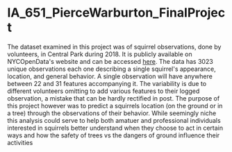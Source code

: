 # IA_651_PierceWarburton_FinalProject

The dataset examined in this project was of squirrel observations, done by volunteers, in Central Park during 2018. It is publicly available on NYCOpenData's website and can be accessed [here](https://data.cityofnewyork.us/Environment/2018-Central-Park-Squirrel-Census-Squirrel-Data/vfnx-vebw/about_data).
The data has 3023 unique observations each one describing a single squirrel's appearance, location, and general behavior. A single observation will have anywhere between 22 and 31 features accompanying it. The variability is due to different volunteers omitting to add various features to their logged observation, a mistake that can be hardly rectified in post. The purpose of this project however was to predict a squirrels location (on the ground or in a tree) through the observations of their behavior. While seemingly niche this analysis could serve to help both amatuer and professional individuals interested in squirrels better understand when they choose to act in certain ways and how the safety of trees vs the dangers of ground influence their activities 
